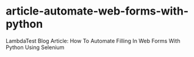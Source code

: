 # article-automate-web-forms-with-python
 LambdaTest Blog Article: How To Automate Filling In Web Forms With Python Using Selenium
